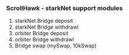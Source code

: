 ### ScrollHawk - starkNet support modules

1. starkNet Bridge deposit
2. starkNet Bridge withdrawl
3. orbiter Bridge deposit
4. orbiter Bridge withdrawl
5. Bridge swap (mySwap, 10kSwap)
